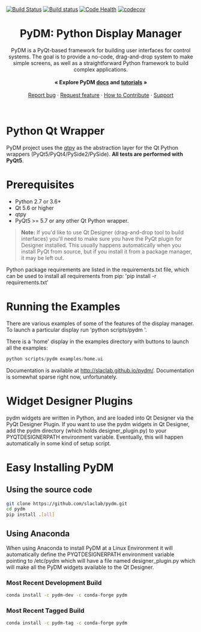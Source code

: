 [![Build Status](https://travis-ci.org/slaclab/pydm.svg?branch=master)](https://travis-ci.org/slaclab/pydm) 
[![Build status](https://ci.appveyor.com/api/projects/status/sw8rp4an7o79m833?svg=true)](https://ci.appveyor.com/project/hhslepicka/pydm-fxpsx)
[![Code Health](https://landscape.io/github/slaclab/pydm/master/landscape.svg?style=flat)](https://landscape.io/github/slaclab/pydm/master) 
[![codecov](https://codecov.io/gh/slaclab/pydm/branch/master/graph/badge.svg)](https://codecov.io/gh/slaclab/pydm)

<p align="center">
  <h1 align="center">PyDM: Python Display Manager</h1>

  <p align="center">
    PyDM is a PyQt-based framework for building user interfaces for control systems.
    The goal is to provide a no-code, drag-and-drop system to make simple screens,
    as well as a straightforward Python framework to build complex applications.
    <br>
    <br>
    <strong>« Explore PyDM <a href="https://slaclab.github.io/pydm/">docs</a> and <a href="https://slaclab.github.io/pydm-tutorial">tutorials</a> »</strong>
    <br>
    <br>
    <a href="https://github.com/slaclab/pydm/issues/new?template=bug-report.md">Report bug</a>
    ·
    <a href="https://github.com/slaclab/pydm/issues/new?template=feature-request.md&labels=request">Request feature</a>
    ·
    <a href="https://github.com/slaclab/pydm/blob/master/.github/CONTRIBUTING.md">How to Contribute</a>
    ·
    <a href="https://github.com/slaclab/pydm/blob/master/.github/SUPPORT.md">Support</a>
  </p>
</p>

<br>

# Python Qt Wrapper
PyDM project uses the [qtpy](https://github.com/spyder-ide/qtpy)
as the abstraction layer for the Qt Python wrappers (PyQt5/PyQt4/PySide2/PySide).
**All tests are performed with PyQt5**.

# Prerequisites
* Python 2.7 or 3.6+
* Qt 5.6 or higher
* qtpy
* PyQt5 >= 5.7 or any other Qt Python wrapper.
> **Note:**
> If you'd like to use Qt Designer (drag-and-drop tool to build interfaces) you'll
> need to make sure you have the PyQt plugin for Designer installed.  This usually
> happens automatically when you install PyQt from source, but if you install it
> from a package manager, it may be left out.

Python package requirements are listed in the requirements.txt file, which can
be used to install all requirements from pip: 'pip install -r requirements.txt'


# Running the Examples
There are various examples of some of the features of the display manager.
To launch a particular display run 'python scripts/pydm <filename>'.

There is a 'home' display in the examples directory with buttons to launch all
the examples:
```python
python scripts/pydm examples/home.ui
```

Documentation is available at http://slaclab.github.io/pydm/.  Documentation is
somewhat sparse right now, unfortunately.

# Widget Designer Plugins
pydm widgets are written in Python, and are loaded into Qt Designer via the PyQt
Designer Plugin.
If you want to use the pydm widgets in Qt Designer, add the pydm directory
(which holds designer_plugin.py) to your PYQTDESIGNERPATH environment variable.
Eventually, this will happen automatically in some kind of setup script.

# Easy Installing PyDM
## Using the source code
```sh
git clone https://github.com/slaclab/pydm.git
cd pydm
pip install .[all]
```

## Using Anaconda

When using Anaconda to install PyDM at a Linux Environment it will automatically
define the PYQTDESIGNERPATH environment variable pointing to /etc/pydm which
will have a file named designer_plugin.py which will make all the PyDM widgets
available to the Qt Designer.

### Most Recent Development Build
```sh
conda install -c pydm-dev -c conda-forge pydm
```
### Most Recent Tagged Build
```sh
conda install -c pydm-tag -c conda-forge pydm
```
